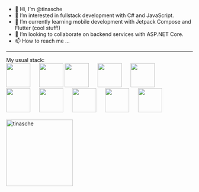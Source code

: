 - 👋 Hi, I’m @tinasche
- 👀 I’m interested in fullstack development with C# and JavaScript.
- 🌱 I’m currently learning mobile development with Jetpack Compose and Flutter (cool stuff!) 
- 💞️ I’m looking to collaborate on backend services with ASP.NET Core.  
- 📫 How to reach me ...
<hr>
My usual stack:
<div>
<img src="https://cdn.jsdelivr.net/gh/devicons/devicon/icons/azure/azure-original.svg" style="margin-right:20px;" width="65px" />
<img src="https://cdn.jsdelivr.net/gh/devicons/devicon/icons/amazonwebservices/amazonwebservices-original.svg" width="65px" />
<img src="https://cdn.jsdelivr.net/gh/devicons/devicon/icons/dotnetcore/dotnetcore-original.svg" style="margin-right:20px;" width="65px"/>
<img src="https://cdn.jsdelivr.net/gh/devicons/devicon/icons/nestjs/nestjs-plain.svg" style="margin-right:20px;" width="65px"/>
<img src="https://cdn.jsdelivr.net/gh/devicons/devicon/icons/vuejs/vuejs-plain-wordmark.svg" style="margin-right:20px;" width="65px"/>       
<img src="https://cdn.jsdelivr.net/gh/devicons/devicon/icons/codeigniter/codeigniter-plain.svg" style="margin-right:20px;" width="65px" />
<img src="https://cdn.jsdelivr.net/gh/devicons/devicon/icons/kotlin/kotlin-plain.svg" style="margin-right:20px;" width="65px" /> 
<img src="https://cdn.jsdelivr.net/gh/devicons/devicon/icons/typescript/typescript-original.svg" style="margin-right:20px;" width="65px"/>
<img src="https://cdn.jsdelivr.net/gh/devicons/devicon/icons/microsoftsqlserver/microsoftsqlserver-plain-wordmark.svg" style="margin-right:20px;" width="65px"/>
<img src="https://cdn.jsdelivr.net/gh/devicons/devicon/icons/postgresql/postgresql-original-wordmark.svg" style="margin-right:20px;" width="65px"/>

<!--<img src="https://cdn.jsdelivr.net/gh/devicons/devicon/icons/flutter/flutter-plain.svg" style="margin-right:20px;" width="65px" />-->
<br>
<br>
<img height="180em" show_icons=true align="center" src="https://github-readme-stats.vercel.app/api/top-langs?username=tinasche&show_icons=true&locale=en&layout=compact&langs_count=8&theme=vue" alt="tinasche"/>
</div>     
<!--<img src="https://img.shields.io/badge/Amazon_AWS-FF9900?style=for-the-badge&logo=amazonaws&logoColor=white"/>
<img src="https://img.shields.io/badge/microsoft%20azure-0089D6?style=for-the-badge&logo=microsoft-azure&logoColor=white"/>-->

